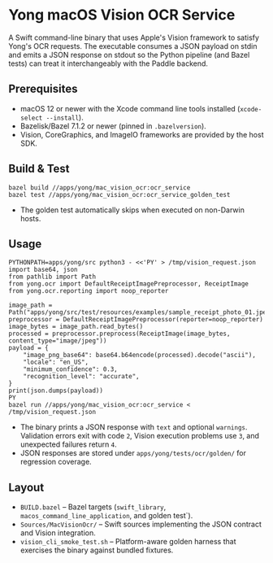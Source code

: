 # Yong macOS Vision OCR Service

A Swift command-line binary that uses Apple's Vision framework to satisfy Yong's OCR requests.
The executable consumes a JSON payload on stdin and emits a JSON response on stdout so the Python
pipeline (and Bazel tests) can treat it interchangeably with the Paddle backend.

## Prerequisites
- macOS 12 or newer with the Xcode command line tools installed (`xcode-select --install`).
- Bazelisk/Bazel 7.1.2 or newer (pinned in `.bazelversion`).
- Vision, CoreGraphics, and ImageIO frameworks are provided by the host SDK.

## Build & Test
```
bazel build //apps/yong/mac_vision_ocr:ocr_service
bazel test //apps/yong/mac_vision_ocr:ocr_service_golden_test
```
- The golden test automatically skips when executed on non-Darwin hosts.

## Usage
```
PYTHONPATH=apps/yong/src python3 - <<'PY' > /tmp/vision_request.json
import base64, json
from pathlib import Path
from yong.ocr import DefaultReceiptImagePreprocessor, ReceiptImage
from yong.ocr.reporting import noop_reporter

image_path = Path("apps/yong/src/test/resources/examples/sample_receipt_photo_01.jpeg")
preprocessor = DefaultReceiptImagePreprocessor(reporter=noop_reporter)
image_bytes = image_path.read_bytes()
processed = preprocessor.preprocess(ReceiptImage(image_bytes, content_type="image/jpeg"))
payload = {
    "image_png_base64": base64.b64encode(processed).decode("ascii"),
    "locale": "en_US",
    "minimum_confidence": 0.3,
    "recognition_level": "accurate",
}
print(json.dumps(payload))
PY
bazel run //apps/yong/mac_vision_ocr:ocr_service < /tmp/vision_request.json
```
- The binary prints a JSON response with `text` and optional `warnings`. Validation errors exit with
  code `2`, Vision execution problems use `3`, and unexpected failures return `4`.
- JSON responses are stored under `apps/yong/tests/ocr/golden/` for regression coverage.

## Layout
- `BUILD.bazel` – Bazel targets (`swift_library`, `macos_command_line_application`, and golden test`).
- `Sources/MacVisionOcr/` – Swift sources implementing the JSON contract and Vision integration.
- `vision_cli_smoke_test.sh` – Platform-aware golden harness that exercises the binary against
  bundled fixtures.
